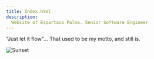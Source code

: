 ```yaml
---
title: Index.html
description:
  Website of Espartaco Palma. Senior Software Engineer
---
```


"Just let it flow"... That used to be my motto, and still is.

![Sunset](https://static.esparta.co/images/sunset001_thumb.jpg)
